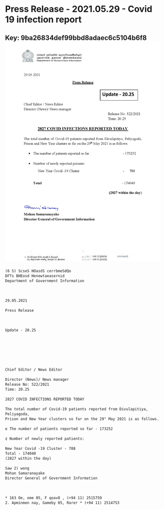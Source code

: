# Press Release - 2021.05.29 - Covid 19 infection report 
Key: 9ba26834def99bbd8adaec6c5104b6f8 
![img](img/9ba26834def99bbd8adaec6c5104b6f8.jpg)
---
```
(6 S) ScseS HOasdS cerrbmeSdQo
DFTs BHEosd Henewtaeasernid
Department of Government Information

 

29.05.2021

Press Release

 

Update - 20.25

 

 

 

Chief Editor / News Editor

Director (News)/ News manager
Release No: 522/2021
Time: 20.25

2827 COVID INFECTIONS REPORTED TODAY

The total number of Covid-19 patients reported from Divulapitiya, Peliyagoda,
Prison and New Year clusters so far on the 29" May 2021 is as follows.

e The number of patients reported so far - 173252

¢ Number of newly reported patients:

New Year Covid -19 Cluster - 788
Total - 174040
(2827 within the day)

Saw 2) wong
Mohan Samaranayake
Director General of Government Information

 

* 163 Oe, ome 05, F qoav8 , (+94 11) 2515759
2. Apminmen nay, Gameby 05, Rarer * (+94 11) 2514753

```
